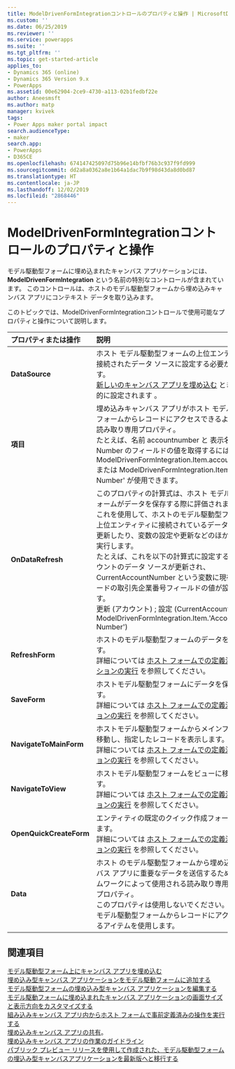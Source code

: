 ```yaml
---
title: ModelDrivenFormIntegrationコントロールのプロパティと操作 | MicrosoftDocs
ms.custom: ''
ms.date: 06/25/2019
ms.reviewer: ''
ms.service: powerapps
ms.suite: ''
ms.tgt_pltfrm: ''
ms.topic: get-started-article
applies_to:
- Dynamics 365 (online)
- Dynamics 365 Version 9.x
- PowerApps
ms.assetid: 00e62904-2ce9-4730-a113-02b1fedbf22e
author: Aneesmsft
ms.author: matp
manager: kvivek
tags:
- Power Apps maker portal impact
search.audienceType:
- maker
search.app:
- PowerApps
- D365CE
ms.openlocfilehash: 674147425097d75b96e14bfbf76b3c937f9fd999
ms.sourcegitcommit: dd2a8a0362a8e1b64a1dac7b9f98d43da8d0bd87
ms.translationtype: HT
ms.contentlocale: ja-JP
ms.lasthandoff: 12/02/2019
ms.locfileid: "2868446"
---
```

# <a name="modeldrivenformintegration-control-properties-and-actions"></a>ModelDrivenFormIntegrationコントロールのプロパティと操作
モデル駆動型フォームに埋め込まれたキャンバス アプリケーションには、 **ModelDrivenFormIntegration** という名前の特別なコントロールが含まれています。 このコントロールは、ホストのモデル駆動型フォームから埋め込みキャンバス アプリにコンテキスト データを取り込みます。  

このトピックでは、ModelDrivenFormIntegrationコントロールで使用可能なプロパティと操作について説明します。

| プロパティまたは操作 | 説明 |
|:--------------|:-------------------------|
|**DataSource** | ホスト モデル駆動型フォームの上位エンティティに接続されたデータ ソースに設定する必要があります。 <br />[新しいのキャンバス アプリを埋め込む](embedded-canvas-app-add-classic-designer.md) ときに自動的に設定されます 。 |
|**項目** | 埋め込みキャンバス アプリがホスト モデル駆動型フォームからレコードにアクセスできるようにする読み取り専用プロパティ。 <br />たとえば、名前 accountnumber と 表示名 Account Number のフィールドの値を取得するには、 ModelDrivenFormIntegration.Item.accountnumber または ModelDrivenFormIntegration.Item.'Account Number' が使用できます。 |
|**OnDataRefresh** | このプロパティの計算式は、ホスト モデル駆動型フォームがデータを保存する際に評価されます。 <br />これを使用して、ホストのモデル駆動型フォームの上位エンティティに接続されているデータ ソースを更新したり、変数の設定や更新などのほかの操作を実行します。 <br /> たとえば、これを以下の計算式に設定すると、アカウントのデータ ソースが更新され、CurrentAccountNumber という変数に現在のレコードの取引先企業番号フィールドの値が設定されます。 <br /> 更新 (アカウント) ; 設定 (CurrentAccountNumber, ModelDrivenFormIntegration.Item.'Account Number') |
|**RefreshForm** | ホストのモデル駆動型フォームのデータを更新します。 <br />詳細については [ホスト フォームでの定義済みのアクションの実行](embedded-canvas-app-actions.md#refreshformshowprompt) を参照してください。 |
|**SaveForm** | ホストモデル駆動型フォームにデータを保存します。 <br />詳細については [ホスト フォームでの定義済みアクションの実行](embedded-canvas-app-actions.md#saveform) を参照してください。  |
|**NavigateToMainForm** | ホストモデル駆動型フォームからメインフォームに移動し、指定したレコードを表示します。 <br />詳細については [ホスト フォームでの定義済みアクションの実行](embedded-canvas-app-actions.md#navigatetomainformentityname-mainformname-recordid) を参照してください。 |
|**NavigateToView** | ホストモデル駆動型フォームをビューに移動します。 <br />詳細については [ホスト フォームでの定義済みアクションの実行](embedded-canvas-app-actions.md#navigatetoviewentityname-viewname) を参照してください。  |
|**OpenQuickCreateForm** | エンティティの既定のクイック作成フォームを開きます。  <br />詳細については [ホスト フォームでの定義済みアクションの実行](embedded-canvas-app-actions.md#openquickcreateformentityname) を参照してください。  |
|**Data** | ホスト のモデル駆動型フォームから埋め込みキャンバス アプリに重要なデータを送信するためにフレームワークによって使用される読み取り専用使用するプロパティ。  <br /> このプロパティは使用しないでください。 ホストのモデル駆動型フォームからレコードにアクセスできるアイテムを使用します。  |

## <a name="see-also"></a>関連項目
[モデル駆動型フォーム上にキャンバス アプリを埋め込む](embed-canvas-app-in-form.md) <br />
[埋め込み型キャンバス アプリケーションをモデル駆動フォームに追加する](embedded-canvas-app-add-classic-designer.md) <br />
[モデル駆動型フォームの埋め込み型キャンバス アプリケーションを編集する](embedded-canvas-app-edit-classic-designer.md) <br />
[モデル駆動フォームに埋め込まれたキャンバス アプリケーションの画面サイズと表示方向をカスタマイズする](embedded-canvas-app-customize-screen.md) <br />
[組み込みキャンバス アプリ内からホスト フォームで事前定義済みの操作を実行する](embedded-canvas-app-actions.md) <br />
[埋め込みキャンバス アプリの共有](share-embedded-canvas-app.md)。 <br />
[埋め込みキャンバス アプリの作業のガイドライン](embedded-canvas-app-guidelines.md) <br />
[パブリック プレビュー リリースを使用して作成された、モデル駆動型フォームの埋込み型キャンバスアプリケーションを最新版へと移行する](embedded-canvas-app-migrate-from-preview.md) <br />
